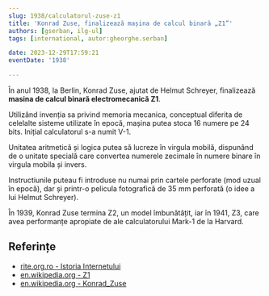 ```yaml
---
slug: 1938/calculatorul-zuse-z1
title: 'Konrad Zuse, finalizează mașina de calcul binară „Z1”'
authors: [gserban, ilg-ul]
tags: [international, autor:gheorghe.serban]

date: 2023-12-29T17:59:21
eventDate: '1938'

---
```


În anul 1938, la Berlin, Konrad Zuse, ajutat de Helmut Schreyer, finalizează
**masina de calcul binară electromecanică Z1**.

<!-- truncate -->

Utilizând invenția sa privind memoria mecanica,
conceptual diferita de celelalte sisteme utilizate în epocă, mașina
putea stoca 16 numere pe 24 bits. Inițial calculatorul s-a numit V-1.

Unitatea aritmetică și logica putea să lucreze în virgula mobilă,
dispunând de o unitate specială care convertea numerele zecimale
în numere binare în virgula mobila și invers.

Instructiunile puteau fi introduse nu numai prin cartele perforate
(mod uzual în epocă), dar și printr-o pelicula fotografică de
35 mm perforată (o idee a lui Helmut Schreyer).

În 1939, Konrad Zuse termina Z2, un model îmbunătățit, iar în 1941, Z3,
care avea performanțe apropiate de ale calculatorului Mark-1 de la Harvard.

## Referințe

- [rite.org.ro - Istoria Internetului](https://rite.org.ro/istoria-internetului/)
- [en.wikipedia.org - Z1](https://en.wikipedia.org/wiki/Z1_(computer))
- [en.wikipedia.org - Konrad_Zuse](https://en.wikipedia.org/wiki/Konrad_Zuse)
